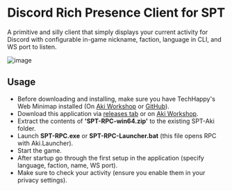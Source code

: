 # Discord Rich Presence Client for SPT
A primitive and silly client that simply displays your current activity for Discord with configurable in-game nickname, faction, language in CLI, and WS port to listen.

![image](https://github.com/NilCOCl2/SPT-RPC/assets/170967097/85c69af5-4ab8-4c11-ac54-bfa1e97ca6df)

## Usage
* Before downloading and installing, make sure you have TechHappy's Web Minimap​ installed (On [Aki Workshop](https://hub.sp-tarkov.com/files/file/1421-techhappy-s-web-minimap) or [GitHub](https://github.com/NNThomasL/SPTarkovWebMinimap)).
* Download this application via [releases tab](https://github.com/NilCOCl2/SPT-RPC/releases) or on [Aki Workshop](https://hub.sp-tarkov.com/files/file/1996-discord-rpc-for-spt/).
* Extract the contents of **'SPT-RPC-win64.zip'** to the existing SPT-Aki folder.
* Launch **SPT-RPC.exe** or **SPT-RPC-Launcher.bat** (this file opens RPC with Aki.Launcher).
* Start the game.
* After startup go through the first setup in the application (specify language, faction, name, WS port).
* Make sure to check your activity (ensure you enable them in your privacy settings).
